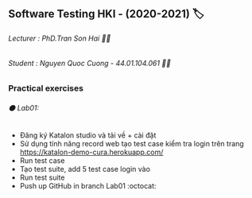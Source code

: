 ## Software Testing HKI - (2020-2021) :label:
###### Lecturer : PhD.Tran Son Hai :man_teacher:
###### Student : Nguyen Quoc Cuong - 44.01.104.061 :man_student:

### Practical exercises
###### :black_circle:  Lab01: 
*	Đăng ký Katalon studio và tải về + cài đặt
*	Sử dụng tính năng record web tạo test case kiểm tra login trên trang https://katalon-demo-cura.herokuapp.com/
*	Run test case
*	Tạo test suite, add 5 test case login vào
*	Run test suite
*	Push up GitHub in branch Lab01 :octocat:
